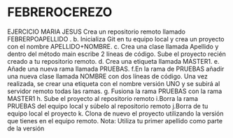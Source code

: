 # FEBREROCEREZO
EJERCICIO MARIA JESUS
Crea un repositorio remoto llamado FEBRERPOAPELLIDO .
b. Inicializa Git en tu equipo local y crea un proyecto con el nombre
APELLIDO+NOMBRE.
c. Crea una clase llamada Apellido y dentro del método main escribe 2 líneas de
código. Sube el proyecto recién creado a tu repositorio remoto.
d. Crea una etiqueta llamada MASTER1.
e. Añade una nueva rama llamada PRUEBAS.
f.En la rama de PRUEBAS añadir una nueva clase llamada NOMBRE con dos líneas de
código. Una vez realizada, se crear una etiqueta con el nombre versión UNO y se
subirá al servidor remoto todas las ramas.
g. Fusiona la rama PRUEBAS con la rama MASTER1
h. Sube el proyecto al repositorio remoto
i.Borra la rama PRUEBAS del equipo local y súbelo al repositorio remoto
j.Borra de tu equipo local el proyecto
k. Clona de nuevo el proyecto utilizando la versión que tienes en el equipo remoto.
Nota: Utiliza tu primer apellido como parte de la versión
